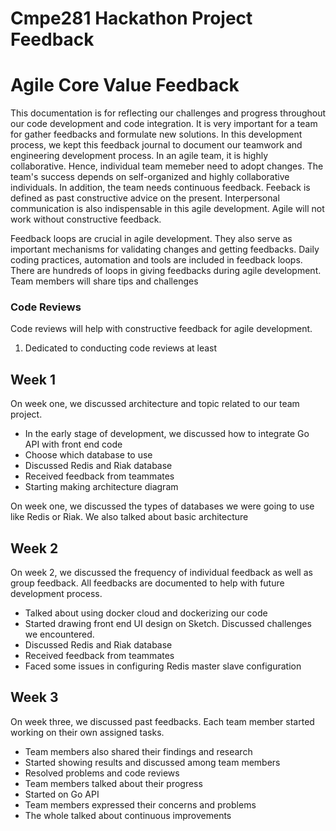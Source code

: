 # Cmpe281 Hackathon Project Feedback

# Agile Core Value Feedback

This documentation is for reflecting our challenges and progress throughout our code development and code integration. It is very important for a team for gather feedbacks and formulate new solutions. In this development process, we kept this feedback journal to document our teamwork and engineering development process. In an agile team, it is highly collaborative. Hence, individual team memeber need to adopt  changes. The team's success depends on self-organized and highly collaborative individuals. In addition, the team needs continuous feedback. Feeback is defined as past constructive advice on the present. Interpersonal communication is also indispensable in this agile development. Agile will not work without constructive feedback.

Feedback loops are crucial in agile development. They also serve as important mechanisms for validating changes and getting feedbacks. Daily coding practices, automation and tools are included in feedback loops. There are hundreds of loops in giving feedbacks during agile development. Team members will share tips and challenges 

### Code Reviews 
Code reviews will help with constructive feedback for agile development. 
1. Dedicated to conducting code reviews at least 


## Week 1
On week one, we discussed architecture and topic related to our team project. 
* In the early stage of development, we discussed how to integrate Go API with front end code
* Choose which database to use
* Discussed Redis and Riak database
*  Received feedback from teammates
*  Starting making architecture diagram

On week one, we discussed the types of databases we were going to use like Redis or Riak.  We also talked about basic architecture

## Week 2
On week 2, we discussed the frequency of individual feedback as well as group feedback. All feedbacks are documented to help with future development process. 
* Talked about using docker cloud and dockerizing our code
* Started drawing front end UI design on Sketch. Discussed challenges we encountered. 
* Discussed Redis and Riak database
*  Received feedback from teammates
*  Faced some issues in configuring Redis master slave configuration


## Week 3
On week three, we discussed past feedbacks. Each team member started working on their own assigned tasks. 
*  Team members also shared their findings and research
*  Started showing results and discussed among team members
*  Resolved problems and code reviews
*  Team members talked about their progress
* Started on Go API 
* Team members expressed their concerns and problems
* The whole talked about continuous improvements 


